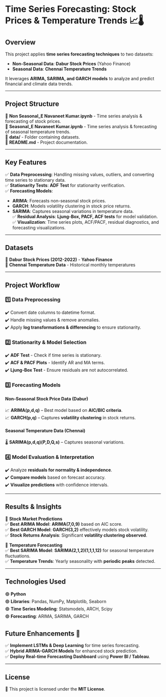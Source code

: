 # **Time Series Forecasting: Stock Prices & Temperature Trends** 📈🌡️  

## **Overview**  
This project applies **time series forecasting techniques** to two datasets:  
- **Non-Seasonal Data**: **Dabur Stock Prices** (Yahoo Finance)  
- **Seasonal Data**: **Chennai Temperature Trends**  

It leverages **ARIMA, SARIMA, and GARCH models** to analyze and predict financial and climate data trends.

---

## **Project Structure**  

📂 **Non Seasonal_E Navaneet Kumar.ipynb** - Time series analysis & forecasting of stock prices.  
📂 **Seasonal_E Navaneet Kumar.ipynb** - Time series analysis & forecasting of seasonal temperature trends.  
📂 **data/** - Folder containing datasets.  
📂 **README.md** - Project documentation.  

---

## **Key Features**  

✅ **Data Preprocessing**: Handling missing values, outliers, and converting time series to stationary data.  
✅ **Stationarity Tests**: **ADF Test** for stationarity verification.  
✅ **Forecasting Models**:  
   - **ARIMA**: Forecasts non-seasonal stock prices.  
   - **GARCH**: Models volatility clustering in stock price returns.  
   - **SARIMA**: Captures seasonal variations in temperature data.  
✅ **Residual Analysis**: **Ljung-Box, PACF, ACF tests** for model validation.  
✅ **Visualization**: Time series plots, ACF/PACF, residual diagnostics, and forecasting visualizations.  

---

## **Datasets**  

📌 **Dabur Stock Prices (2012-2022)** - **Yahoo Finance**  
📌 **Chennai Temperature Data** - Historical monthly temperatures  

---

## **Project Workflow**  

### **1️⃣ Data Preprocessing**  
✔️ Convert date columns to datetime format.  
✔️ Handle missing values & remove anomalies.  
✔️ Apply **log transformations & differencing** to ensure stationarity.  

### **2️⃣ Stationarity & Model Selection**  
✔️ **ADF Test** - Check if time series is stationary.  
✔️ **ACF & PACF Plots** - Identify AR and MA terms.  
✔️ **Ljung-Box Test** - Ensure residuals are not autocorrelated.  

### **3️⃣ Forecasting Models**  

#### **Non-Seasonal Stock Price Data (Dabur)**  
📈 **ARIMA(p,d,q)** – Best model based on **AIC/BIC criteria**.  
📈 **GARCH(p,q)** – Captures **volatility clustering** in stock returns.  

#### **Seasonal Temperature Data (Chennai)**  
🌡️ **SARIMA(p,d,q)(P,D,Q,s)** – Captures seasonal variations.  

### **4️⃣ Model Evaluation & Interpretation**  
✔️ Analyze **residuals for normality & independence**.  
✔️ **Compare models** based on forecast accuracy.  
✔️ **Visualize predictions** with confidence intervals.  

---

## **Results & Insights**  

📌 **Stock Market Predictions**  
✅ **Best ARIMA Model**: **ARIMA(7,0,9)** based on AIC score.  
✅ **Best GARCH Model**: **GARCH(3,2)** effectively models stock volatility.  
✅ **Stock Returns Analysis**: Significant **volatility clustering observed**.  

📌 **Temperature Forecasting**  
✅ **Best SARIMA Model**: **SARIMA(2,1,2)(1,1,1,12)** for seasonal temperature fluctuations.  
✅ **Temperature Trends**: Yearly seasonality with **periodic peaks** detected.  

---

## **Technologies Used**  

🟢 **Python**  
🟢 **Libraries**: Pandas, NumPy, Matplotlib, Seaborn  
🟢 **Time Series Modeling**: Statsmodels, ARCH, Scipy  
🟢 **Forecasting**: ARIMA, SARIMA, GARCH  


## **Future Enhancements 🚀**  

✅ **Implement LSTMs & Deep Learning** for time series forecasting.  
✅ **Hybrid ARIMA-GARCH Models** for enhanced stock prediction.  
✅ **Deploy Real-time Forecasting Dashboard** using **Power BI / Tableau**.  

---

## **License**  

📜 This project is licensed under the **MIT License**.  
